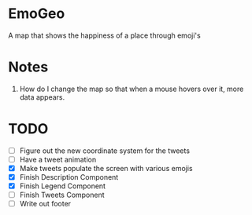 # EmoGeo
A map that shows the happiness of a place through emoji's

# Notes
1. How do I change the map so that when a mouse hovers over it, more data appears.

# TODO
- [ ] Figure out the new coordinate system for the tweets
- [ ] Have a tweet animation
- [x] Make tweets populate the screen with various emojis
- [x] Finish Description Component
- [x] Finish Legend Component
- [ ] Finish Tweets Component
- [ ] Write out footer
